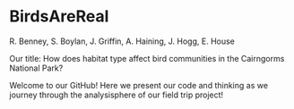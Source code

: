 # BirdsAreReal

R. Benney, S. Boylan, J. Griffin, A. Haining, J. Hogg, E. House

Our title: How does habitat type affect bird communities in the Cairngorms National Park?

Welcome to our GitHub! Here we present our code and thinking as we journey through the analysisphere of our field trip project!

